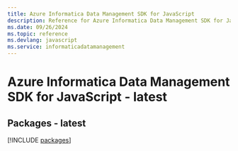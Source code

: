 ```yaml
---
title: Azure Informatica Data Management SDK for JavaScript
description: Reference for Azure Informatica Data Management SDK for JavaScript
ms.date: 09/26/2024
ms.topic: reference
ms.devlang: javascript
ms.service: informaticadatamanagement
---
```

# Azure Informatica Data Management SDK for JavaScript - latest
## Packages - latest
[!INCLUDE [packages](informatica-data-management-index.md)]
